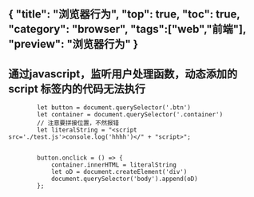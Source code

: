 {
"title": "浏览器行为",
"top": true,
"toc": true,
"category": "browser",
"tags":["web","前端"],
"preview": "浏览器行为"
}
---
## 通过javascript，监听用户处理函数，动态添加的script 标签内的代码无法执行
```
        let button = document.querySelector('.btn')
        let container = document.querySelector('.container')
        // 注意要拼接位置，不然报错
        let literalString = "<script src='./test.js'>console.log('hhhh')</" + "script>";


        button.onclick = () => {
            container.innerHTML = literalString
            let oD = document.createElement('div')
            document.querySelector('body').append(oD)
        };
```